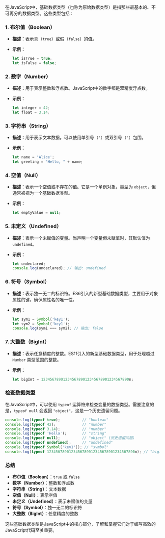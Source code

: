 在JavaScript中，基础数据类型（也称为原始数据类型）是指那些最基本的、不可再分的数据类型。这些类型包括：

### 1. **布尔值（Boolean）**

- **描述**：表示真（`true`）或假（`false`）的值。
- **示例**：

  ```javascript
  let isTrue = true;
  let isFalse = false;
  ```

### 2. **数字（Number）**

- **描述**：用于表示整数和浮点数。JavaScript中的数字都是双精度浮点数。
- **示例**：

  ```javascript
  let integer = 42;
  let float = 3.14;
  ```

### 3. **字符串（String）**

- **描述**：用于表示文本数据，可以使用单引号（`'`）或双引号（`"`）包围。
- **示例**：

  ```javascript
  let name = 'Alice';
  let greeting = "Hello, " + name;
  ```

### 4. **空值（Null）**

- **描述**：表示一个空值或不存在的值。它是一个单例对象，类型为 `object`，但通常被视为一个基础数据类型。
- **示例**：

  ```javascript
  let emptyValue = null;
  ```

### 5. **未定义（Undefined）**

- **描述**：表示一个未赋值的变量。当声明一个变量但未赋值时，其默认值为 `undefined`。
- **示例**：

  ```javascript
  let undeclared;
  console.log(undeclared); // 输出: undefined
  ```

### 6. **符号（Symbol）**

- **描述**：表示独一无二的标识符。ES6引入的新型基础数据类型，主要用于对象属性的键，确保属性名的唯一性。
- **示例**：

  ```javascript
  let sym1 = Symbol('key1');
  let sym2 = Symbol('key1');
  console.log(sym1 === sym2); // 输出: false
  ```

### 7. **大整数（BigInt）**

- **描述**：表示任意精度的整数。ES11引入的新型基础数据类型，用于处理超过 `Number` 类型范围的整数。
- **示例**：

  ```javascript
  let bigInt = 1234567890123456789012345678901234567890n;
  ```

### 检查数据类型

在JavaScript中，可以使用 `typeof` 运算符来检查变量的数据类型。需要注意的是，`typeof null` 会返回 `"object"`，这是一个历史遗留问题。

```javascript
console.log(typeof true);          // "boolean"
console.log(typeof 42);            // "number"
console.log(typeof 3.14);          // "number"
console.log(typeof 'Hello');       // "string"
console.log(typeof null);          // "object" (历史遗留问题)
console.log(typeof undefined);     // "undefined"
console.log(typeof Symbol('key1')); // "symbol"
console.log(typeof 1234567890123456789012345678901234567890n); // "bigint"
```

### 总结

- **布尔值（Boolean）**：`true` 或 `false`
- **数字（Number）**：整数和浮点数
- **字符串（String）**：文本数据
- **空值（Null）**：表示空值
- **未定义（Undefined）**：表示未赋值的变量
- **符号（Symbol）**：独一无二的标识符
- **大整数（BigInt）**：任意精度的整数

这些基础数据类型是JavaScript中的核心部分，了解和掌握它们对于编写高效的JavaScript代码至关重要。
